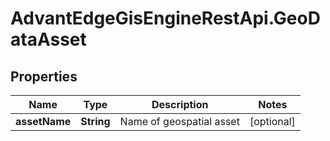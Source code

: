 # AdvantEdgeGisEngineRestApi.GeoDataAsset

## Properties
Name | Type | Description | Notes
------------ | ------------- | ------------- | -------------
**assetName** | **String** | Name of geospatial asset | [optional] 


